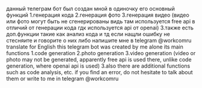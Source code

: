 данный телеграм бот был создан мной в одиночку его основный функций 1.генерация кода 2.генерация фото 
3.генерация видео (видео или фото могут быть не сгенерированы видь там используется free api в отличий от генерации кода гдк используется api от openai)
3.также есть доп.функции такие как анализ кода и тд
если нащли ошибку не стесняите и говорите о них либо напишите мне в telegram @workcomru 
translate for English
this telegram bot was created by me alone its main functions 1.code generation 2.photo generation
3.video generation (video or photo may not be generated, apparently free api is used there, unlike code generation, where openai api is used)
3.also there are additional functions such as code analysis, etc.
if you find an error, do not hesitate to talk about them or write to me in telegram @workcomru
